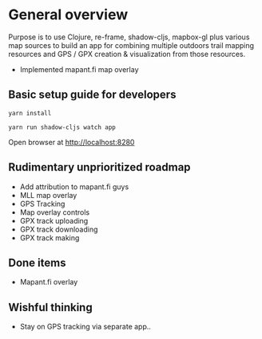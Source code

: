 # General overview

Purpose is to use Clojure, re-frame, shadow-cljs, mapbox-gl plus various map sources to build an app for combining multiple outdoors trail mapping resources and GPS / GPX creation & visualization from those resources.

- Implemented mapant.fi map overlay

## Basic setup guide for developers

`yarn install`

`yarn run shadow-cljs watch app`

Open browser at [http://localhost:8280](http://localhost:8280)

## Rudimentary unprioritized roadmap

- Add attribution to mapant.fi guys
- MLL map overlay
- GPS Tracking
- Map overlay controls
- GPX track uploading
- GPX track downloading
- GPX track making

## Done items

- Mapant.fi overlay

## Wishful thinking

- Stay on GPS tracking via separate app..

